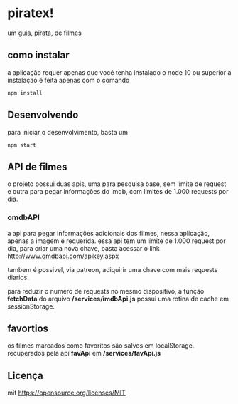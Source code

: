 piratex!
==================

um guia, pirata, de filmes

## como instalar
a aplicação requer apenas que você tenha instalado o node 10 ou superior
a instalaçaõ é feita apenas com o comando
```
npm install
```

## Desenvolvendo
para iniciar o desenvolvimento, basta um
```
npm start
```
## API de filmes
o projeto possui duas apis, uma para pesquisa base, sem limite de request e outra para pegar informações do imdb, com limites de 1.000 requests por dia.

### omdbAPI

a api para pegar informações adicionais dos filmes, nessa aplicação, apenas a imagem é requerida.
essa api tem um limite de 1.000 request por dia, para criar uma nova chave, basta acessar o link http://www.omdbapi.com/apikey.aspx

tambem é possivel, via patreon, adiquirir uma chave com mais requests diarios.

para reduzir o numero de requests no mesmo dispositivo, a função  **fetchData** do arquivo **/services/imdbApi.js** possui uma rotina de cache em sessionStorage.

## favortios
os filmes marcados como favoritos são salvos em localStorage.
recuperados pela api **favApi** em **/services/favApi.js**



## Licença
mit
https://opensource.org/licenses/MIT
